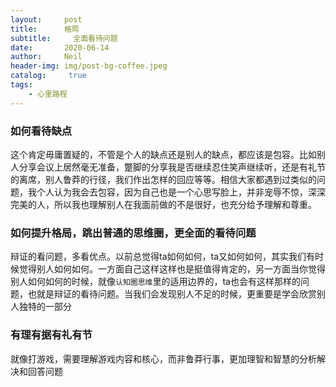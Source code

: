 ```yaml
---
layout:     post
title:      格局
subtitle:	  全面看待问题
date:       2020-06-14
author:     Neil
header-img: img/post-bg-coffee.jpeg
catalog: 	 true
tags:
    - 心里路程
---
```


### 如何看待缺点

这个肯定毋庸置疑的，不管是个人的缺点还是别人的缺点，都应该是包容。比如别人分享会议上居然毫无准备，蹩脚的分享我是否继续忍住笑声继续听，还是有礼节的离席，别人鲁莽的行径，我们作出怎样的回应等等。相信大家都遇到过类似的问题，我个人认为我会去包容，因为自己也是一个心思写脸上，并非宠辱不惊，深深完美的人，所以我也理解别人在我面前做的不是很好，也充分给予理解和尊重。

### 如何提升格局，跳出普通的思维圈，更全面的看待问题

辩证的看问题，多看优点。以前总觉得ta如何如何，ta又如何如何，其实我们有时候觉得别人如何如何。一方面自己这样这样也是挺值得肯定的，另一方面当你觉得别人如何如何的时候，就像`认知圈思维`里的适用边界的，ta也会有这样那样的问题，也就是辩证的看待问题。当我们会发现别人不足的时候，更重要是学会欣赏别人独特的一部分

### 有理有据有礼有节

就像打游戏，需要理解游戏内容和核心，而非鲁莽行事，更加理智和智慧的分析解决和回答问题